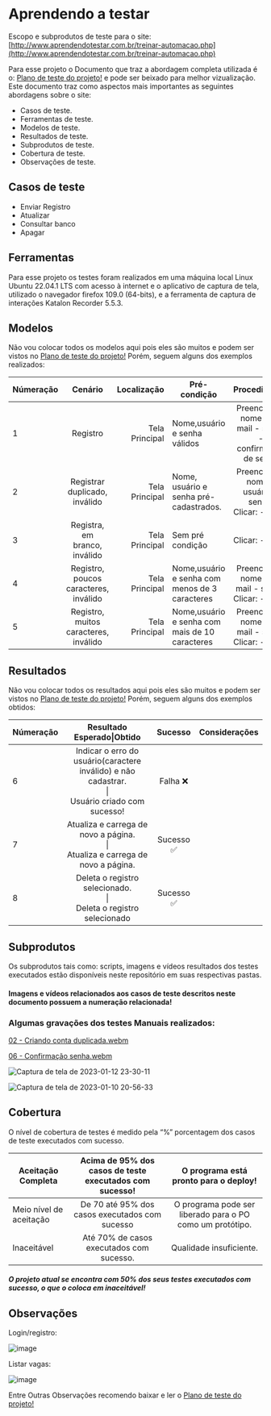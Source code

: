 # Aprendendo a testar
Escopo e subprodutos de teste para o site: [http://www.aprendendotestar.com.br/treinar-automacao.php](http://www.aprendendotestar.com.br/treinar-automacao.php)

Para esse projeto o Documento que traz a abordagem completa utilizada é o: [Plano de teste do projeto!] e pode ser beixado para melhor vizualização.
Este documento traz como aspectos mais importantes as seguintes abordagens sobre o site:


* Casos de teste. 
* Ferramentas de teste. 
* Modelos de teste. 
* Resultados de teste. 
* Subprodutos de teste. 
* Cobertura de teste. 
* Observações de teste. 

## Casos de teste

* Enviar Registro
* Atualizar
* Consultar banco
* Apagar


## Ferramentas

Para esse projeto os testes foram realizados em uma máquina local Linux Ubuntu 22.04.1 LTS com acesso à internet e o aplicativo de captura de tela, utilizado o navegador firefox 109.0 (64-bits), e a ferramenta de captura de interações Katalon Recorder 5.5.3.

## Modelos

Não vou colocar todos os modelos aqui pois eles são muitos e podem ser vistos no [Plano de teste do projeto!]
Porém, seguem alguns dos exemplos realizados:


| Númeração | Cenário | Localização | Pré-condição | Procedimento | Resultado esperado:
| ------------- |:-------------:| -----:| ------------- |:-------------:| -----:|
| 1 | Registro | Tela Principal | Nome,usuário e senha válidos | Preencher: - nome - e-mail - senha - confirmação de senha|Usuário criado com sucesso!. |
|2  | Registrar duplicado, inválido| Tela Principal | Nome, usuário e senha pré-cadastrados. | Preencher: - nome - usuário - senha. <br/> Clicar: -enviar | Falha no cadastro. |
|3 | Registra, em branco, inválido | Tela Principal | Sem pré condição | Clicar: -enviar | Indicar o erro do usuário(campo em branco) e não cadastrar. |
|4 | Registro, poucos caracteres, inválido | Tela Principal | Nome,usuário e senha com menos de 3 caracteres | Preencher: - nome - e-mail - senha. <br/> Clicar: -enviar | Indicar o erro do usuário(poucos caracteres) e não cadastrar. |
|5 | Registro, muitos caracteres, inválido | Tela Principal | Nome,usuário e senha com mais de 10 caracteres | Preencher: - nome - e-mail - senha  <br/> Clicar: -enviar | Indicar o erro do usuário(excedeu caracteres) e não cadastrar. |


## Resultados

Não vou colocar todos os resultados aqui pois eles são muitos e podem ser vistos no [Plano de teste do projeto!]
Porém, seguem alguns dos exemplos obtidos:


|Númeração|Resultado <br/> Esperado\|Obtido|  Sucesso  |Considerações|
| ------------- |:----------------:|:--------:| ------------- |
|6|Indicar o erro do usuário(caractere inválido) e não cadastrar. <br/> \| <br/> Usuário criado com sucesso!|Falha ❌|
|7|Atualiza e carrega de novo a página. <br/> \| <br/> Atualiza e carrega de novo a página. | Sucesso ✅|
|8|Deleta o registro selecionado. <br/> \| <br/> Deleta o registro selecionado |Sucesso ✅|


## Subprodutos
Os subprodutos tais como: scripts, imagens e vídeos resultados dos testes executados estão disponíveis neste repositório em suas respectivas pastas.
#### Imagens e vídeos relacionados aos casos de teste descritos neste documento possuem a numeração relacionada!


### Algumas gravações dos testes Manuais realizados:
[02 - Criando conta duplicada.webm](https://user-images.githubusercontent.com/34687381/214885975-32e7e618-dc83-4f35-9f9f-b03b92412908.webm)

[06 - Confirmação senha.webm](https://user-images.githubusercontent.com/34687381/214886017-63099083-fbf8-4f3d-a634-61fd4cdc72a1.webm)

![Captura de tela de 2023-01-12 23-30-11](https://user-images.githubusercontent.com/34687381/214886224-f6273a2b-f0bf-470c-934e-620e7751989c.png)

![Captura de tela de 2023-01-10 20-56-33](https://user-images.githubusercontent.com/34687381/214886313-8de6804b-619d-4398-a531-29f4765d0e17.png)

## Cobertura

O nível de cobertura de testes é medido pela “%” porcentagem dos casos de teste executados com sucesso.

|Aceitação Completa |Acima de 95% dos casos de teste executados com sucesso!|O programa está pronto para o deploy!|
| ------------- |:----------------:|:--------:|
|Meio nível de aceitação|De 70 até 95% dos casos executados com sucesso|O programa pode ser liberado para o PO como um protótipo.|
|Inaceitável|Até 70% de casos executados com sucesso.|Qualidade insuficiente.|

##### O projeto atual se encontra com 50% dos seus testes executados com sucesso, o que o coloca em inaceitável!

## Observações

Login/registro:

![image](https://user-images.githubusercontent.com/34687381/214888268-6372d25f-6540-4144-a1ac-137dfcc60b28.png)


Listar vagas:

![image](https://user-images.githubusercontent.com/34687381/214888447-9c43e150-d197-4eb1-b058-834e2a04996c.png)

Entre Outras Observações recomendo baixar e ler o [Plano de teste do projeto!]


<br/> 

[//]: <> (Links)

[Plano de teste do projeto!]: https://github.com/lucas-dejard/Vagas-TI/blob/main/Escopo%20-%20Vagas%20TI!.docx
